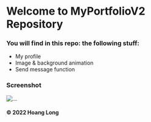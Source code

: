 # Welcome to MyPortfolioV2 Repository
### You will find in this repo: the following stuff:
* My profile
* Image & background animation
* Send message function

### Screenshot
![...](https://github.com/vnracingboy/MyPortfolioV2/blob/master/public/assets/img/Capture1.PNG)

#### © 2022 Hoang Long
